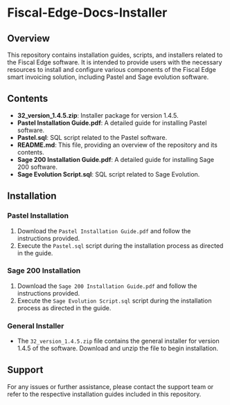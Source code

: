 # Fiscal-Edge-Docs-Installer

## Overview

This repository contains installation guides, scripts, and installers related to the Fiscal Edge software. It is intended to provide users with the necessary resources to install and configure various components of the Fiscal Edge smart invoicing solution, including Pastel and Sage evolution software.

## Contents

- **32_version_1.4.5.zip**: Installer package for version 1.4.5.
- **Pastel Installation Guide.pdf**: A detailed guide for installing Pastel software.
- **Pastel.sql**: SQL script related to the Pastel software.
- **README.md**: This file, providing an overview of the repository and its contents.
- **Sage 200 Installation Guide.pdf**: A detailed guide for installing Sage 200 software.
- **Sage Evolution Script.sql**: SQL script related to Sage Evolution.

## Installation

### Pastel Installation
1. Download the `Pastel Installation Guide.pdf` and follow the instructions provided.
2. Execute the `Pastel.sql` script during the installation process as directed in the guide.

### Sage 200 Installation
1. Download the `Sage 200 Installation Guide.pdf` and follow the instructions provided.
2. Execute the `Sage Evolution Script.sql` script during the installation process as directed in the guide.

### General Installer
- The `32_version_1.4.5.zip` file contains the general installer for version 1.4.5 of the software. Download and unzip the file to begin installation.

## Support

For any issues or further assistance, please contact the support team or refer to the respective installation guides included in this repository.
